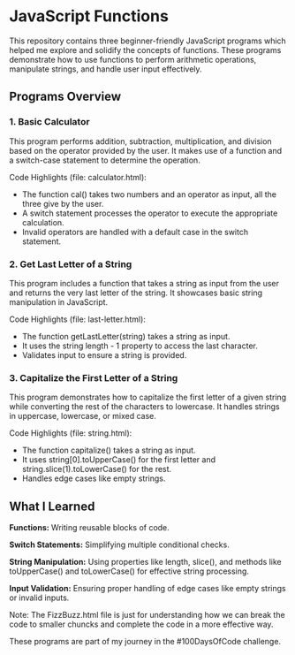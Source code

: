 # JavaScript Functions

This repository contains three beginner-friendly JavaScript programs which helped me explore and solidify the concepts of functions. These programs demonstrate how to use functions to perform arithmetic operations, manipulate strings, and handle user input effectively.

## Programs Overview

### 1. Basic Calculator

This program performs addition, subtraction, multiplication, and division based on the operator provided by the user. It makes use of a function and a switch-case statement to determine the operation.

Code Highlights (file: calculator.html):

- The function cal() takes two numbers and an operator as input, all the three give by the user.
- A switch statement processes the operator to execute the appropriate calculation.
- Invalid operators are handled with a default case in the switch statement.

### 2. Get Last Letter of a String

This program includes a function that takes a string as input from the user and returns the very last letter of the string. It showcases basic string manipulation in JavaScript.

Code Highlights (file: last-letter.html):

- The function getLastLetter(string) takes a string as input.
- It uses the string length - 1 property to access the last character.
- Validates input to ensure a string is provided.

### 3. Capitalize the First Letter of a String

This program demonstrates how to capitalize the first letter of a given string while converting the rest of the characters to lowercase. It handles strings in uppercase, lowercase, or mixed case.

Code Highlights (file: string.html):

- The function capitalize() takes a string as input.
- It uses string[0].toUpperCase() for the first letter and string.slice(1).toLowerCase() for the rest.
- Handles edge cases like empty strings.

## What I Learned

**Functions:** Writing reusable blocks of code.

**Switch Statements:** Simplifying multiple conditional checks.

**String Manipulation:** Using properties like length, slice(), and methods like toUpperCase() and toLowerCase() for effective string processing.

**Input Validation:** Ensuring proper handling of edge cases like empty strings or invalid inputs.

Note: The FizzBuzz.html file is just for understanding how we can break the code to smaller chuncks and complete the code in a more effective way.

These programs are part of my journey in the #100DaysOfCode challenge.
